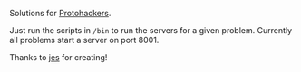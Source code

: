 Solutions for [Protohackers](https://protohackers.com).

Just run the scripts in `/bin` to run the servers for a given problem.
Currently all problems start a server on port 8001.

Thanks to [jes](https://incoherency.co.uk/) for creating!
